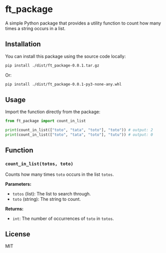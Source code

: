 # ft_package

A simple Python package that provides a utility function to count how many times a string occurs in a list.

## Installation

You can install this package using the source code locally:

```bash
pip install ./dist/ft_package-0.0.1.tar.gz
```

Or:

```bash
pip install ./dist/ft_package-0.0.1-py3-none-any.whl
```

## Usage

Import the function directly from the package:

```python
from ft_package import count_in_list

print(count_in_list(["toto", "tata", "toto"], "toto")) # output: 2
print(count_in_list(["toto", "tata", "toto"], "tutu")) # output: 0
```

## Function

### `count_in_list(totos, toto)`

Counts how many times `toto` occurs in the list `totos`.

**Parameters:**
- `totos` (list): The list to search through.
- `toto` (string): The string to count.

**Returns:**
- `int`: The number of occurrences of `toto` in `totos`.

## License

MIT